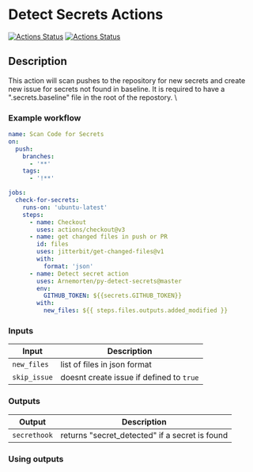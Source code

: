 # Detect Secrets Actions

[![Actions Status](https://github.com/arnemorten/py-detect-secrets/workflows/Lint/badge.svg)](https://github.com/arnemorten/py-detect-secrets/actions)
[![Actions Status](https://github.com/arnemorten/py-detect-secrets/workflows/Integration%20Test/badge.svg)](https://github.com/arnemorten/py-detect-secrets/actions)

## Description

This action will scan pushes to the repository for new secrets and create new issue for secrets not found in baseline. It is required to have a ".secrets.baseline" file in the root of the repostory. \

### Example workflow

```yaml
name: Scan Code for Secrets
on:
  push:
    branches:
      - '**'
    tags:
      - '!**'

jobs:
  check-for-secrets:
    runs-on: 'ubuntu-latest'
    steps:
      - name: Checkout
        uses: actions/checkout@v3
      - name: get changed files in push or PR
        id: files
        uses: jitterbit/get-changed-files@v1
        with:
          format: 'json'
      - name: Detect secret action
        uses: Arnemorten/py-detect-secrets@master
        env: 
          GITHUB_TOKEN: ${{secrets.GITHUB_TOKEN}}
        with:
          new_files: ${{ steps.files.outputs.added_modified }}
```

### Inputs

| Input                                             | Description                                        |
|------------------------------------------------------|-----------------------------------------------|
| `new_files`  | list of files in json format    |
| `skip_issue`  | doesnt create issue if defined to `true`   |


### Outputs

| Output                                             | Description                                        |
|------------------------------------------------------|-----------------------------------------------|
| `secrethook`  | returns "secret_detected" if a secret is found    |


### Using outputs

